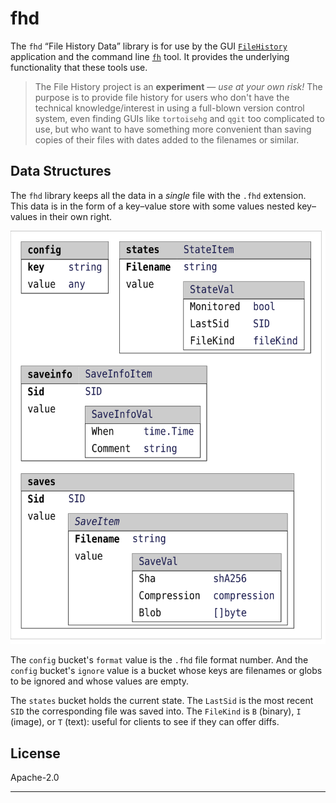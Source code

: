 # fhd

The `fhd` “File History Data” library is for use by the GUI
[`FileHistory`](https://github.com/mark-summerfield/filehistory) application
and the command line [`fh`](https://github.com/mark-summerfield/fh) tool. It
provides the underlying functionality that these tools use.

> The File History project is an **experiment** — _use at your own risk!_
> The purpose is to provide file history for users who don't have the
> technical knowledge/interest in using a full-blown version control system,
> even finding GUIs like `tortoisehg` and `qgit` too complicated to use,
> but who want to have something more convenient than saving copies of their
> files with dates added to the filenames or similar.

## Data Structures

The `fhd` library keeps all the data in a _single_ file with the `.fhd`
extension. This data is in the form of a key–value store with some values
nested key–values in their own right.

![The `fhd` Key–Value Data Store](diag/db.svg)

The `config` bucket's `format` value is the `.fhd` file format number. And
the `config` bucket's `ignore` value is a bucket whose keys are filenames
or globs to be ignored and whose values are empty.

The `states` bucket holds the current state. The `LastSid` is the most
recent `SID` the corresponding file was saved into. The `FileKind` is `B`
(binary), `I` (image), or `T` (text): useful for clients to see if they can
offer diffs.

## License

Apache-2.0

---
